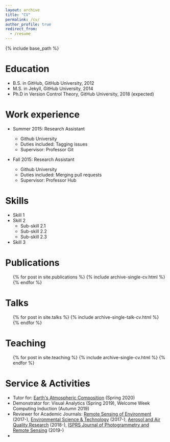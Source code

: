 ```yaml
---
layout: archive
title: "CV"
permalink: /cv/
author_profile: true
redirect_from:
  - /resume
---
```


{% include base_path %}

Education
======
* B.S. in GitHub, GitHub University, 2012
* M.S. in Jekyll, GitHub University, 2014
* Ph.D in Version Control Theory, GitHub University, 2018 (expected)

Work experience
======
* Summer 2015: Research Assistant
  * Github University
  * Duties included: Tagging issues
  * Supervisor: Professor Git

* Fall 2015: Research Assistant
  * Github University
  * Duties included: Merging pull requests
  * Supervisor: Professor Hub
  
Skills
======
* Skill 1
* Skill 2
  * Sub-skill 2.1
  * Sub-skill 2.2
  * Sub-skill 2.3
* Skill 3

Publications
======
  <ul>{% for post in site.publications %}
    {% include archive-single-cv.html %}
  {% endfor %}</ul>
  
Talks
======
  <ul>{% for post in site.talks %}
    {% include archive-single-talk-cv.html %}
  {% endfor %}</ul>
  
Teaching
======
  <ul>{% for post in site.teaching %}
    {% include archive-single-cv.html %}
  {% endfor %}</ul>
  
Service & Activities
======
- Tutor for: [Earth's Atmospheric Composition](https://sites.google.com/view/palmerteachinglab/home/atmoscomp?authuser=0) (Spring 2020)
- Demonstrator for: Visual Analytics (Spring 2019), Welcome Week Computing Induction (Autumn 2019)
- Reviewer for Academic Journals: [Remote Sensing of Environment](https://www.journals.elsevier.com/remote-sensing-of-environment) (2017-), [Environmental Science & Technology](https://pubs.acs.org/journal/esthag) (2017-), [Aerosol and Air Quality Research](http://www.aaqr.org/) (2018-), [ISPRS Journal of Photogrammetry and Remote Sensing](https://www.journals.elsevier.com/isprs-journal-of-photogrammetry-and-remote-sensing) (2019-)
- 
